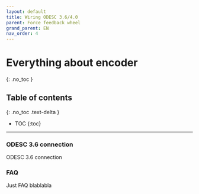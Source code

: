```yaml
---
layout: default
title: Wiring ODESC 3.6/4.0
parent: Force feedback wheel
grand_parent: EN
nav_order: 4
---
```


# Everything about encoder
{: .no_toc }

## Table of contents
{: .no_toc .text-delta }

- TOC
{:toc}

---

### ODESC 3.6 connection
ODESC 3.6 connection

### FAQ
Just FAQ blablabla